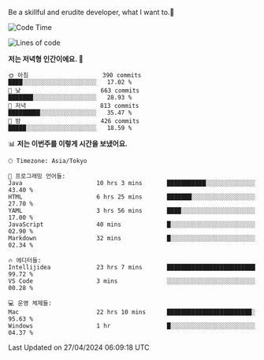 Be a skillful and erudite developer, what I want to.👶

<!--START_SECTION:waka-->
![Code Time](http://img.shields.io/badge/Code%20Time-741%20hrs%204%20mins-blue)

![Lines of code](https://img.shields.io/badge/%EC%A0%80%EB%8A%94%20%EC%97%AC%ED%83%9C%EA%B9%8C%EC%A7%80%20-1.6%20million%20%EC%A4%84%EC%9D%98%20%EC%BD%94%EB%93%9C%EB%A5%BC%20%EC%9E%91%EC%84%B1%ED%96%88%EC%96%B4%EC%9A%94.-blue)

**저는 저녁형 인간이에요. 🦉** 

```text
🌞 아침                     390 commits         ████░░░░░░░░░░░░░░░░░░░░░   17.02 % 
🌆 낮　                     663 commits         ███████░░░░░░░░░░░░░░░░░░   28.93 % 
🌃 저녁                     813 commits         █████████░░░░░░░░░░░░░░░░   35.47 % 
🌙 밤　                     426 commits         █████░░░░░░░░░░░░░░░░░░░░   18.59 % 
```


📊 **저는 이번주를 이렇게 시간을 보냈어요.** 

```text
🕑︎ Timezone: Asia/Tokyo

💬 프로그래밍 언어들: 
Java                     10 hrs 3 mins       ███████████░░░░░░░░░░░░░░   43.40 % 
HTML                     6 hrs 25 mins       ███████░░░░░░░░░░░░░░░░░░   27.70 % 
YAML                     3 hrs 56 mins       ████░░░░░░░░░░░░░░░░░░░░░   17.00 % 
JavaScript               40 mins             █░░░░░░░░░░░░░░░░░░░░░░░░   02.90 % 
Markdown                 32 mins             █░░░░░░░░░░░░░░░░░░░░░░░░   02.34 % 

🔥 에디터들: 
Intellijidea             23 hrs 7 mins       █████████████████████████   99.72 % 
VS Code                  3 mins              ░░░░░░░░░░░░░░░░░░░░░░░░░   00.28 % 

💻 운영 체제들: 
Mac                      22 hrs 10 mins      ████████████████████████░   95.63 % 
Windows                  1 hr                █░░░░░░░░░░░░░░░░░░░░░░░░   04.37 % 
```


 Last Updated on 27/04/2024 06:09:18 UTC
<!--END_SECTION:waka-->
